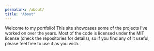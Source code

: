 ```yaml
---
permalink: /about/
title: "About"
---
```


Welcome to my portfolio! This site showcases some of the projects I've worked on over the years. Most of the code is licensed under the MIT license (check the repositories for details), so if you find any of it useful, please feel free to use it as you wish.